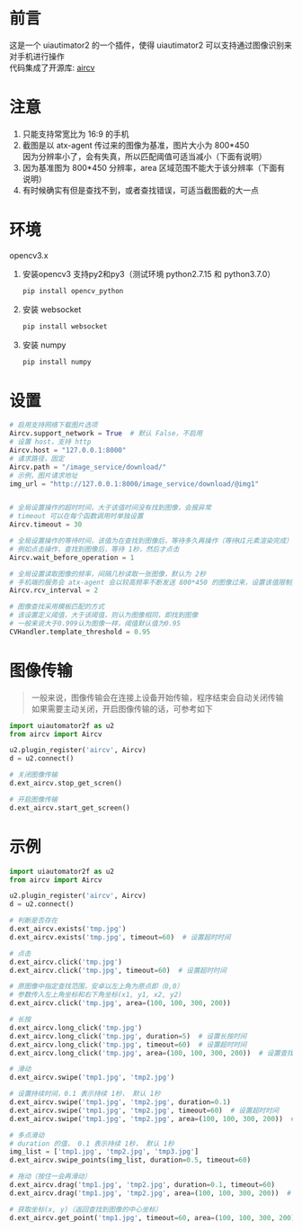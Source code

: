# 前言

这是一个 uiautimator2 的一个插件，使得 uiautimator2 可以支持通过图像识别来对手机进行操作  
代码集成了开源库: [aircv](https://github.com/NetEaseGame/aircv)


# 注意

1. 只能支持常宽比为 16:9 的手机
2. 截图是以 atx-agent 传过来的图像为基准，图片大小为 800*450  
    因为分辨率小了，会有失真，所以匹配阈值可适当减小（下面有说明）
3. 因为基准图为 800*450 分辨率，area 区域范围不能大于该分辨率（下面有说明）
4. 有时候确实有但是查找不到，或者查找错误，可适当截图截的大一点


# 环境
opencv3.x
1. 安装opencv3 支持py2和py3（测试环境 python2.7.15 和 python3.7.0）
    ```bash
    pip install opencv_python
    ```
2. 安装 websocket
    ```bash
    pip install websocket
    ```
3. 安装 numpy
    ```bash
    pip install numpy
    ```


# 设置

```python
# 启用支持网络下载图片选项
Aircv.support_network = True  # 默认 False，不启用
# 设置 host，支持 http
Aircv.host = "127.0.0.1:8000"
# 请求路径，固定
Aircv.path = "/image_service/download/"
# 示例，图片请求地址
img_url = "http://127.0.0.1:8000/image_service/download/@img1"


# 全局设置操作的超时时间，大于该值时间没有找到图像，会报异常
# timeout 可以在每个函数调用时单独设置
Aircv.timeout = 30

# 全局设置操作的等待时间，该值为在查找到图像后，等待多久再操作（等待UI元素渲染完成）
# 例如点击操作，查找到图像后，等待 1秒，然后才点击
Aircv.wait_before_operation = 1

# 全局设置读取图像的频率，间隔几秒读取一张图像，默认为 2秒
# 手机端的服务会 atx-agent 会以较高频率不断发送 800*450 的图像过来，设置该值限制频率
Aircv.rcv_interval = 2

# 图像查找采用模板匹配的方式
# 该设置定义阈值，大于该阈值，则认为图像相同，即找到图像
# 一般来说大于0.999认为图像一样，阈值默认值为0.95
CVHandler.template_threshold = 0.95

```


# 图像传输

> 一般来说，图像传输会在连接上设备开始传输，程序结束会自动关闭传输
> 如果需要主动关闭，开启图像传输的话，可参考如下

```python
import uiautomator2f as u2
from aircv import Aircv

u2.plugin_register('aircv', Aircv)
d = u2.connect()

# 关闭图像传输
d.ext_aircv.stop_get_scren()

# 开启图像传输
d.ext_aircv.start_get_screen()

```


# 示例

```python
import uiautomator2f as u2
from aircv import Aircv

u2.plugin_register('aircv', Aircv)
d = u2.connect()

# 判断是否存在
d.ext_aircv.exists('tmp.jpg')
d.ext_aircv.exists('tmp.jpg', timeout=60)  # 设置超时时间

# 点击
d.ext_aircv.click('tmp.jpg')
d.ext_aircv.click('tmp.jpg', timeout=60)  # 设置超时时间

# 原图像中指定查找范围，安卓以左上角为原点即（0,0）
# 参数传入左上角坐标和右下角坐标(x1, y1, x2, y2)
d.ext_aircv.click('tmp.jpg', area=(100, 100, 300, 200))

# 长按
d.ext_aircv.long_click('tmp.jpg')
d.ext_aircv.long_click('tmp.jpg', duration=5)  # 设置长按时间
d.ext_aircv.long_click('tmp.jpg', timeout=60)  # 设置超时时间
d.ext_aircv.long_click('tmp.jpg', area=(100, 100, 300, 200))  # 设置查找范围

# 滑动
d.ext_aircv.swipe('tmp1.jpg', 'tmp2.jpg')

# 设置持续时间，0.1 表示持续 1秒， 默认 1秒
d.ext_aircv.swipe('tmp1.jpg', 'tmp2.jpg', duration=0.1)
d.ext_aircv.swipe('tmp1.jpg', 'tmp2.jpg', timeout=60)  # 设置超时时间
d.ext_aircv.swipe('tmp1.jpg', 'tmp2.jpg', area=(100, 100, 300, 200))  # 设置查找范围

# 多点滑动
# duration 的值， 0.1 表示持续 1秒， 默认 1秒
img_list = ['tmp1.jpg', 'tmp2.jpg', 'tmp3.jpg']
d.ext_aircv.swipe_points(img_list, duration=0.5, timeout=60)

# 拖动（按住一会再滑动）
d.ext_aircv.drag('tmp1.jpg', 'tmp2.jpg', duration=0.1, timeout=60)
d.ext_aircv.drag('tmp1.jpg', 'tmp2.jpg', area=(100, 100, 300, 200))  # 设置查找范围

# 获取坐标(x, y)（返回查找到图像的中心坐标）
d.ext_aircv.get_point('tmp1.jpg', timeout=60, area=(100, 100, 300, 200))

```
